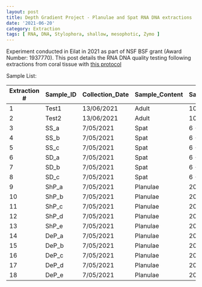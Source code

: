 ```yaml
---
layout: post
title: Depth Gradient Project - Planulae and Spat RNA DNA extractions
date: '2021-06-20'
category: Extraction
tags: [ RNA, DNA, Stylophora, shallow, mesophotic, Zymo ]
---
```


Experiment conducted in Eilat in 2021 as part of NSF BSF grant (Award Number: 1937770). This post details the RNA DNA quality testing following extractions from coral tissue with [this protocol]()

Sample List:

| Extraction # | Sample_ID | Collection_Date  | Sample_Content | Sample_Quantity | Sample_conserv | 
|--------------|-----------|------------------|----------------|-----------------|----------------|
| 1            | Test1     | 13/06/2021       | Adult          | 10 polyps       | 700 uL shield  | 
| 2            | Test2     | 13/06/2021       | Adult          | 10 polyps       | 700 uL shield  | 
| 3            | SS_a      | 7/05/2021        | Spat           | 6 - 8 ind.      | 700 uL shield  | 
| 4            | SS_b      | 7/05/2021        | Spat           | 6 - 8 ind.      | 700 uL shield  | 
| 5            | SS_c      | 7/05/2021        | Spat           | 6 - 8 ind.      | 700 uL shield  | 
| 6            | SD_a      | 7/05/2021        | Spat           | 6 - 8 ind.      | 700 uL shield  |
| 7            | SD_b      | 7/05/2021        | Spat           | 6 - 8 ind.      | 700 uL shield  | 
| 8            | SD_c      | 7/05/2021        | Spat           | 6 - 8 ind.      | 700 uL shield  | 
| 9            | ShP_a     | 7/05/2021        | Planulae       | 20 planulae     | 700 uL shield  | 
| 10           | ShP_b     | 7/05/2021        | Planulae       | 20 planulae     | 700 uL shield  |
| 11           | ShP_c     | 7/05/2021        | Planulae       | 20 planulae     | 700 uL shield  | 
| 12           | ShP_d     | 7/05/2021        | Planulae       | 20 planulae     | 700 uL shield  |
| 13           | ShP_e     | 7/05/2021        | Planulae       | 20 planulae     | 700 uL shield  | 
| 14           | DeP_a     | 7/05/2021        | Planulae       | 20 planulae     | 700 uL shield  |
| 15           | DeP_b     | 7/05/2021        | Planulae       | 20 planulae     | 700 uL shield  | 
| 16           | DeP_c     | 7/05/2021        | Planulae       | 20 planulae     | 700 uL shield  |
| 17           | DeP_d     | 7/05/2021        | Planulae       | 20 planulae     | 700 uL shield  | 
| 18           | DeP_e     | 7/05/2021        | Planulae       | 20 planulae     | 700 uL shield  |

